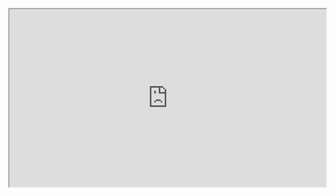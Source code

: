 <iframe src="https://drive.google.com/file/d/1k6LtNq2acWgLz785-dGborBxi5xSVLjE/preview" width="640" height="360" allow="autoplay"></iframe>
